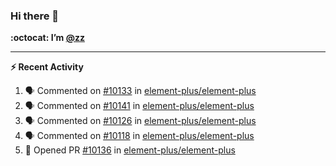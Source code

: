 ### Hi there 👋

**:octocat: I’m [@zz](https://github.com/holazz)**

---

**:zap: Recent Activity**

<!--START_SECTION:activity-->
1. 🗣 Commented on [#10133](https://github.com/element-plus/element-plus/issues/10133) in [element-plus/element-plus](https://github.com/element-plus/element-plus)
2. 🗣 Commented on [#10141](https://github.com/element-plus/element-plus/issues/10141) in [element-plus/element-plus](https://github.com/element-plus/element-plus)
3. 🗣 Commented on [#10126](https://github.com/element-plus/element-plus/issues/10126) in [element-plus/element-plus](https://github.com/element-plus/element-plus)
4. 🗣 Commented on [#10118](https://github.com/element-plus/element-plus/issues/10118) in [element-plus/element-plus](https://github.com/element-plus/element-plus)
5. 💪 Opened PR [#10136](https://github.com/element-plus/element-plus/pull/10136) in [element-plus/element-plus](https://github.com/element-plus/element-plus)
<!--END_SECTION:activity-->
